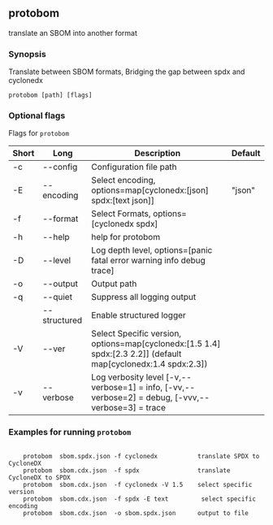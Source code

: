 ## protobom

translate an SBOM into another format

### Synopsis

Translate between SBOM formats, Bridging the gap between spdx and cyclonedx

```
protobom [path] [flags]
```

### Optional flags 
Flags for `protobom`


| Short | Long | Description | Default |
| --- | --- | --- | --- |
| -c | --config | Configuration file path | |
| -E | --encoding | Select encoding, options=map[cyclonedx:[json] spdx:[text json]] | "json" |
| -f | --format | Select Formats, options=[cyclonedx spdx] | |
| -h | --help | help for protobom | |
| -D | --level | Log depth level, options=[panic fatal error warning info debug trace] | |
| -o | --output | Output path | |
| -q | --quiet | Suppress all logging output | |
| | --structured | Enable structured logger | |
| -V | --ver | Select Specific version, options=map[cyclonedx:[1.5 1.4] spdx:[2.3 2.2]] (default map[cyclonedx:1.4 spdx:2.3]) | |
| -v | --verbose | Log verbosity level [-v,--verbose=1] = info, [-vv,--verbose=2] = debug, [-vvv,--verbose=3] = trace | |


### Examples for running `protobom`

```

	protobom  sbom.spdx.json -f cyclonedx           translate SPDX to CycloneDX
	protobom  sbom.cdx.json  -f spdx                translate CycloneDX to SPDX
	protobom  sbom.cdx.json  -f cyclonedx -V 1.5    select specific version
	protobom  sbom.cdx.json  -f spdx -E text         select specific encoding
	protobom  sbom.cdx.json  -o sbom.spdx.json      output to file
	
```

